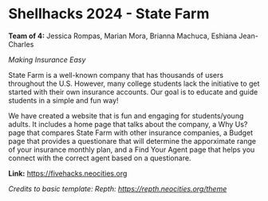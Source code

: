 # Shellhacks 2024 - State Farm
**Team of 4:** Jessica Rompas, Marian Mora, Brianna Machuca, Eshiana Jean-Charles




*Making Insurance Easy*


State Farm is a well-known company that has thousands of users throughout the U.S. However, many college students lack the initiative to get started with their own insurance accounts. Our goal is to educate and guide students in a simple and fun way!

We have created a website that is fun and engaging for students/young adults. It includes a home page that talks about the company, a Why Us? page that compares State Farm with other insurance companies, a Budget page that provides a questionare that will determine the apporximate range of your insurance monthly plan, and a Find Your Agent page that helps you connect with the correct agent based on a questionare.

**Link:** https://fivehacks.neocities.org




*Credits to basic template: Repth: https://repth.neocities.org/theme*
